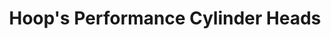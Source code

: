 ---
title: "Hoop's Performance Cylinder Heads"
url: /easton/hoops-performance-cylinder-heads/
shop: car repair
---